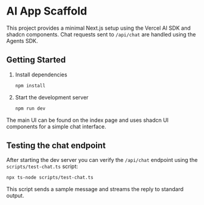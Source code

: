 # AI App Scaffold

This project provides a minimal Next.js setup using the Vercel AI SDK and shadcn components. Chat requests sent to `/api/chat` are handled using the Agents SDK.

## Getting Started

1. Install dependencies
   ```bash
   npm install
   ```
2. Start the development server
   ```bash
   npm run dev
   ```

The main UI can be found on the index page and uses shadcn UI components for a simple chat interface.

## Testing the chat endpoint

After starting the dev server you can verify the `/api/chat` endpoint using the
`scripts/test-chat.ts` script:

```bash
npx ts-node scripts/test-chat.ts
```

This script sends a sample message and streams the reply to standard output.
